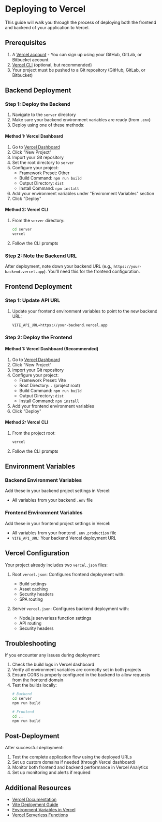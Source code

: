 # Deploying to Vercel

This guide will walk you through the process of deploying both the frontend and backend of your application to Vercel.

## Prerequisites

1. A [Vercel account](https://vercel.com/signup) - You can sign up using your GitHub, GitLab, or Bitbucket account
2. [Vercel CLI](https://vercel.com/docs/cli) (optional, but recommended)
3. Your project must be pushed to a Git repository (GitHub, GitLab, or Bitbucket)

## Backend Deployment

### Step 1: Deploy the Backend

1. Navigate to the `server` directory
2. Make sure your backend environment variables are ready (from `.env`)
3. Deploy using one of these methods:

#### Method 1: Vercel Dashboard
1. Go to [Vercel Dashboard](https://vercel.com/dashboard)
2. Click "New Project"
3. Import your Git repository
4. Set the root directory to `server`
5. Configure your project:
   - Framework Preset: Other
   - Build Command: `npm run build`
   - Output Directory: `dist`
   - Install Command: `npm install`
6. Add your environment variables under "Environment Variables" section
7. Click "Deploy"

#### Method 2: Vercel CLI
1. From the `server` directory:
   ```bash
   cd server
   vercel
   ```
2. Follow the CLI prompts

### Step 2: Note the Backend URL
After deployment, note down your backend URL (e.g., `https://your-backend.vercel.app`). You'll need this for the frontend configuration.

## Frontend Deployment

### Step 1: Update API URL
1. Update your frontend environment variables to point to the new backend URL:
   ```
   VITE_API_URL=https://your-backend.vercel.app
   ```

### Step 2: Deploy the Frontend

#### Method 1: Vercel Dashboard (Recommended)
1. Go to [Vercel Dashboard](https://vercel.com/dashboard)
2. Click "New Project"
3. Import your Git repository
4. Configure your project:
   - Framework Preset: Vite
   - Root Directory: `.` (project root)
   - Build Command: `npm run build`
   - Output Directory: `dist`
   - Install Command: `npm install`
5. Add your frontend environment variables
6. Click "Deploy"

#### Method 2: Vercel CLI
1. From the project root:
   ```bash
   vercel
   ```
2. Follow the CLI prompts

## Environment Variables

### Backend Environment Variables
Add these in your backend project settings in Vercel:
- All variables from your backend `.env` file

### Frontend Environment Variables
Add these in your frontend project settings in Vercel:
- All variables from your frontend `.env.production` file
- `VITE_API_URL`: Your backend Vercel deployment URL

## Vercel Configuration

Your project already includes two `vercel.json` files:

1. Root `vercel.json`: Configures frontend deployment with:
   - Build settings
   - Asset caching
   - Security headers
   - SPA routing

2. Server `vercel.json`: Configures backend deployment with:
   - Node.js serverless function settings
   - API routing
   - Security headers

## Troubleshooting

If you encounter any issues during deployment:

1. Check the build logs in Vercel dashboard
2. Verify all environment variables are correctly set in both projects
3. Ensure CORS is properly configured in the backend to allow requests from the frontend domain
4. Test the builds locally:
   ```bash
   # Backend
   cd server
   npm run build

   # Frontend
   cd ..
   npm run build
   ```

## Post-Deployment

After successful deployment:

1. Test the complete application flow using the deployed URLs
2. Set up custom domains if needed (through Vercel dashboard)
3. Monitor both frontend and backend performance in Vercel Analytics
4. Set up monitoring and alerts if required

## Additional Resources

- [Vercel Documentation](https://vercel.com/docs)
- [Vite Deployment Guide](https://vitejs.dev/guide/static-deploy.html#vercel)
- [Environment Variables in Vercel](https://vercel.com/docs/concepts/projects/environment-variables)
- [Vercel Serverless Functions](https://vercel.com/docs/concepts/functions/serverless-functions) 